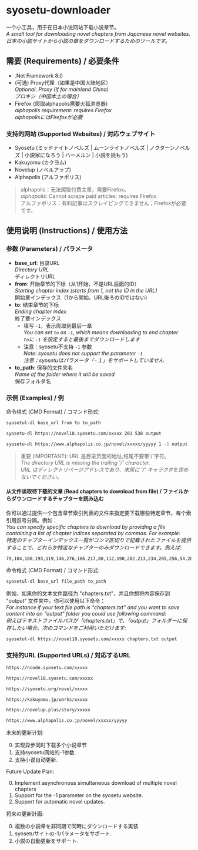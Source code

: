 # syosetu-downloader

一个小工具，用于在日本小说网站下载小说章节。  
*A small tool for downloading novel chapters from Japanese novel websites.*  
*日本の小説サイトから小説の章をダウンロードするためのツールです。*

## 需要 (Requirements) / 必要条件
- .Net Framework 8.0
- (可选) Proxy代理（如果是中国大陆地区）  
  *Optional: Proxy (If for mainland China)*  
  *プロキシ（中国本土の場合）*
- Firefox (爬取alphapolis需要火狐浏览器)  
  *alphapolis requirement: requires Firefox*  
  *alphapolisにはFirefoxが必要*

### 支持的网站 (Supported Websites) / 対応ウェブサイト
- Syosetu (ミッドナイトノベルズ | ムーンライトノベルズ | ノクターンノベルズ | 小説家になろう | ハーメルン | 小説を読もう)
- Kakuyomu (カクヨム)
- Novelup (ノベルアップ)
- Alphapolis (アルファポリス)

> alphapolis：无法爬取付费文章，需要Firefox。  
> _alphapolis_: Cannot scrape paid articles; requires Firefox.  
> アルファポリス：有料記事はスクレイピングできません；Firefoxが必要です。

## 使用说明 (Instructions) / 使用方法

### 参数 (Parameters) / パラメータ
- **base_url**: 目录URL  
  *Directory URL*  
  ディレクトリURL
- **from**: 开始章节的下标（从1开始，不是URL后面的ID）  
  *Starting chapter index (starts from 1, not the ID in the URL)*  
  開始章インデックス（1から開始、URL後ろのIDではない）
- **to**: 结束章节的下标  
  *Ending chapter index*  
  終了章インデックス 
    - 填写 `-1`，表示爬取到最后一章  
      *You can set `to` as `-1`, which means downloading to end chapter*  
      *`to`に `-1` を設定すると最後までダウンロードします*
    - 注意：syosetu不支持 `-1` 参数  
      *Note: syosetu does not support the parameter `-1`*  
      *注意：syosetuはパラメータ「−１」をサポートしていません*
- **to_path**: 保存的文件夹名  
  *Name of the folder where it will be saved*  
  保存フォルダ名

### 示例 (Examples) / 例

命令格式 (CMD Format) / コマンド形式:
```bash 
syosetul-dl base_url from to to_path 
```

```bash
syosetu-dl https://novel18.syosetu.com/xxxxx 201 538 output
```

```bash
syosetu-dl https://www.alphapolis.co.jp/novel/xxxxx/yyyyy 1 -1 output 
```
> 重要 (IMPORTANT): URL 是目录页面的地址,结尾不要带'/'字符。  
> *The directory URL is missing the trailing '/' character.*  
> *URL はディレクトリページアドレスであり、末尾に '/' キャラクタを含めないでください。*

#### 从文件读取待下载的文章 (Read chapters to download from file) / ファイルからダウンロードするチャプターを読み込む
你可以通过提供一个包含章节索引列表的文件来指定要下载哪些特定章节，每个索引用逗号分隔。例如：  
*You can specify specific chapters to download by providing a file containing a list of chapter indices separated by commas. For example:*  
*特定のチャプターインデックス一覧がコンマ区切りで記載されたファイルを提供することで、どれらか特定なチャプターのみダウンロードできます。例えば:*
```textfile.txt:
79,104,180,193,119,146,276,186,217,80,112,190,202,213,234,205,256,54,284...
```

命令格式 (CMD Format) / コマンド形式:
```bash 
syosetul-dl base_url file_path to_path 
```

例如，如果你的文本文件路径为 "chapters.txt"，并且你想将内容保存到 "output" 文件夹中，你可以使用以下命令：  
*For instance if your text file path is "chapters.txt" and you want to save content into an "output" folder you could use following command:*  
*例えばテキストファイルパスが「chapters.txt」で、「output」フォルダーに保存したい場合、次のコマンドをご利用いただけます:*
```bash 
syosetul-dl https://novel18.syosetu.com/xxxxx chapters.txt output 
```

### 支持的URL (Supported URLs) / 対応するURL
```bash
https://ncode.syosetu.com/xxxxx

https://novel18.syosetu.com/xxxxx

https://syosetu.org/novel/xxxxx 

https://kakuyomu.jp/works/xxxxx 

https://novelup.plus/story/xxxxx 

https://www.alphapolis.co.jp/novel/xxxxx/yyyyy
```
未来的更新计划: 

0. 实现异步同时下载多个小说章节
1. 支持syosetu网站的-1参数.
2. 支持小说自动更新.

Future Update Plan:

0. Implement asynchronous simultaneous download of multiple novel chapters
1. Support for the -1 parameter on the syosetu website.
2. Support for automatic novel updates.

将来の更新計画:

0. 複数の小説章を非同期で同時にダウンロードする実装
1. syosetuサイトの-1パラメータをサポート.
2. 小説の自動更新をサポート.

